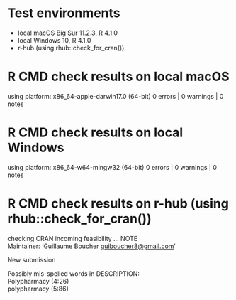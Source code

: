 # Test environments
* local macOS Big Sur 11.2.3, R 4.1.0
* local Windows 10, R 4.1.0
* r-hub (using rhub::check_for_cran())

# R CMD check results on local macOS
using platform: x86_64-apple-darwin17.0 (64-bit)
0 errors | 0 warnings | 0 notes

# R CMD check results on local Windows
using platform: x86_64-w64-mingw32 (64-bit)
0 errors | 0 warnings | 0 notes

# R CMD check results on r-hub (using rhub::check_for_cran())
checking CRAN incoming feasibility ... NOTE  
Maintainer: ‘Guillaume Boucher <guiboucher8@gmail.com>’

New submission

Possibly mis-spelled words in DESCRIPTION:  
  Polypharmacy (4:26)  
  polypharmacy (5:86)

